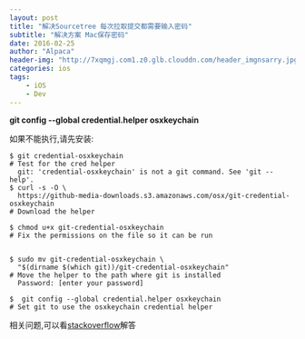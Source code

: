 ```yaml
---
layout: post
title: "解决Sourcetree 每次拉取提交都需要输入密码"
subtitle: "解决方案 Mac保存密码"
date: 2016-02-25 
author: "Alpaca"
header-img: "http://7xqmgj.com1.z0.glb.clouddn.com/header_imgnsarry.jpg"
categories: ios
tags:
    - iOS
    - Dev
---
```


**git config --global credential.helper osxkeychain**

如果不能执行,请先安装:


	$ git credential-osxkeychain
	# Test for the cred helper
	  git: 'credential-osxkeychain' is not a git command. See 'git --help'.
	$ curl -s -O \
	  https://github-media-downloads.s3.amazonaws.com/osx/git-credential-osxkeychain
	# Download the helper

	$ chmod u+x git-credential-osxkeychain
	# Fix the permissions on the file so it can be run


	$ sudo mv git-credential-osxkeychain \
	  "$(dirname $(which git))/git-credential-osxkeychain"
	# Move the helper to the path where git is installed
	  Password: [enter your password]

	$  git config --global credential.helper osxkeychain
	# Set git to use the osxkeychain credential helper
	
相关问题,可以看[stackoverflow](http://stackoverflow.com/questions/11745504/remove-credential-osxkeychain)解答
